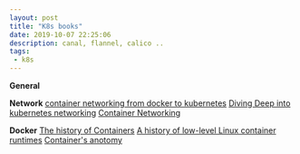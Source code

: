 ```yaml
---
layout: post
title: "K8s books"
date: 2019-10-07 22:25:06
description: canal, flannel, calico ..
tags:
 - k8s
---
```


**General**

**Network**
[container networking from docker to kubernetes](https://www.li9.com/wp-content/uploads/2018/07/Container-Networking-Docker-Kubernetes-180701.pdf)
[Diving Deep into kubernetes networking](https://info.rancher.com/hubfs/eBooks,%20reports,%20and%20whitepapers/Diving%20Deep%20Into%20Kubernetes%20Networking.pdf)
[Container Networking](http://events17.linuxfoundation.org/sites/events/files/slides/Container%20Networking%20Deep%20Dive.pdf)



**Docker**
[The history of Containers](https://www.redhat.com/en/blog/history-containers)
[A history of low-level Linux container runtimes](https://opensource.com/article/18/1/history-low-level-container-runtimes)
[Container's anotomy](https://www.slideshare.net/jpetazzo/anatomy-of-a-container-namespaces-cgroups-some-filesystem-magic-linuxcon)

